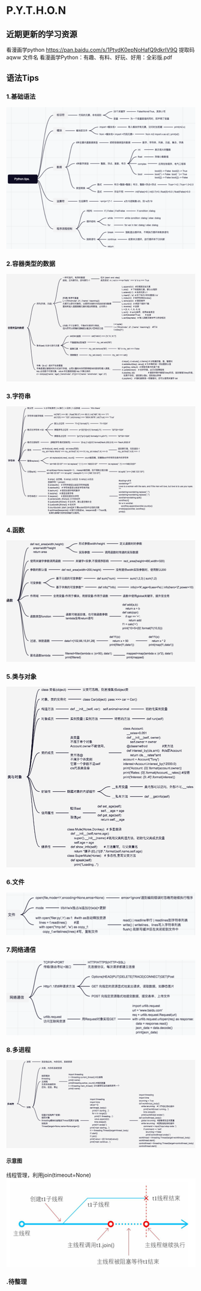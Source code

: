 # P.Y.T.H.O.N

## 近期更新的学习资源
看漫画学python https://pan.baidu.com/s/1PtydK0epNoHafQ9dkrIV9Q 提取码 aqww
文件名 看漫画学Python：有趣、有料、好玩、好用：全彩版.pdf

## 语法Tips
### 1.基础语法
![image](https://github.com/r2010shadow/Cookbook/blob/master/python/img/Python.tips.1.png)


### 2.容器类型的数据
![image](https://github.com/r2010shadow/Cookbook/blob/master/python/img/Python.tips.2.jpg)

### 3.字符串
![image](https://github.com/r2010shadow/Cookbook/blob/master/python/img/Python.tips.3.jpg)

### 4.函数
![image](https://github.com/r2010shadow/Cookbook/blob/master/python/img/Python.tips.4.png)

### 5.类与对象
![image](https://github.com/r2010shadow/Cookbook/blob/master/python/img/Python.tips.5.png)

### 6.文件
![image](https://github.com/r2010shadow/Cookbook/blob/master/python/img/Python.tips.6.png)

### 7.网络通信
![image](https://github.com/r2010shadow/Cookbook/blob/master/python/img/Python.tips.7.png)

### 8.多进程
![image](https://github.com/r2010shadow/Cookbook/blob/master/python/img/Python.tips.8.png)

#### 示意图
线程管理，利用join(timeout=None)
![image](https://github.com/r2010shadow/Cookbook/blob/master/python/img/Python.tips.frok.png)





### .待整理
